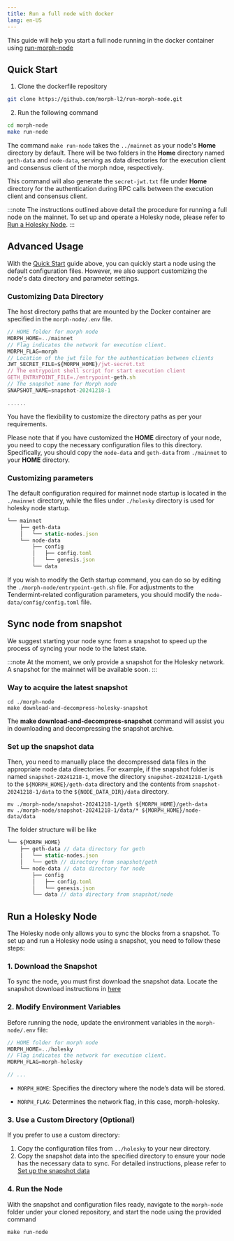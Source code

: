 ```yaml
---
title: Run a full node with docker
lang: en-US
---
```


This guide will help you start a full node running in the docker container using [run-morph-node](https://github.com/morph-l2/run-morph-node)

## Quick Start

1. Clone the dockerfile repository

```bash
git clone https://github.com/morph-l2/run-morph-node.git
```
2. Run the following command

```bash
cd morph-node
make run-node
```

The command `make run-node` takes the `../mainnet` as your node's **Home** directory by default. There will be two folders in the **Home** directory named `geth-data` and `node-data`, serving as data directories for the execution client and consensus client of the morph ndoe, respectively.

This command will also generate the `secret-jwt.txt` file under **Home** directory for the authentication during RPC calls between the execution client and consensus client.

:::note
The instructions outlined above detail the procedure for running a full node on the mainnet. To set up and operate a Holesky node, please refer to [Run a Holesky Node](#run-a-holesky-node).
:::

## Advanced Usage

With the [Quick Start](#quick-start) guide above, you can quickly start a node using the default configuration files. However, we also support customizing the node's data directory and parameter settings.

### Customizing Data Directory
The host directory paths that are mounted by the Docker container are specified in the ```morph-node/.env``` file.

```js title="morph-node/.env"
// HOME folder for morph node
MORPH_HOME=../mainnet
// Flag indicates the network for execution client.
MORPH_FLAG=morph
// Location of the jwt file for the authentication between clients
JWT_SECRET_FILE=${MORPH_HOME}/jwt-secret.txt
// The entrypoint shell script for start execution client  
GETH_ENTRYPOINT_FILE=./entrypoint-geth.sh
// The snapshot name for Morph node 
SNAPSHOT_NAME=snapshot-20241218-1

......
```

You have the flexibility to customize the directory paths as per your requirements. 

Please note that if you have customized the **HOME** directory of your node, you need to copy the necessary configuration files to this directory. Specifically, you should copy the `node-data` and `geth-data` from `./mainnet` to your **HOME** directory.

### Customizing parameters

The default configuration required for mainnet node startup is located in the `./mainnet` directory, while the files under `./holesky` directory is used for holesky node startup. 

```javascript
└── mainnet
    ├── geth-data
    │   └── static-nodes.json
    └── node-data
        ├── config
        │   ├── config.toml
        │   └── genesis.json
        └── data
```

If you wish to modify the Geth startup command, you can do so by editing the ```./morph-node/entrypoint-geth.sh``` file. For adjustments to the Tendermint-related configuration parameters, you should modify the `node-data/config/config.toml` file.

## Sync node from snapshot

We suggest starting your node sync from a snapshot to speed up the process of syncing your node to the latest state. 

:::note
At the moment, we only provide a snapshot for the Holesky network. A snapshot for the mainnet will be available soon.
:::

### Way to acquire the latest snapshot

```
cd ./morph-node
make download-and-decompress-holesky-snapshot
```

The **make download-and-decompress-snapshot** command will assist you in downloading and decompressing the snapshot archive.

### Set up the snapshot data
Then, you need to manually place the decompressed data files in the appropriate node data directories.
For example, if the snapshot folder is named ```snapshot-20241218-1```, move the directory ```snapshot-20241218-1/geth``` to the ```${MORPH_HOME}/geth-data``` directory and the contents from ```snapshot-20241218-1/data``` to the ```${NODE_DATA_DIR}/data``` directory.

```
mv ./morph-node/snapshot-20241218-1/geth ${MORPH_HOME}/geth-data
mv ./morph-node/snapshot-20241218-1/data/* ${MORPH_HOME}/node-data/data
```

The folder structure will be like 

```javascript
└── ${MORPH_HOME}
    ├── geth-data // data directory for geth
    │   └── static-nodes.json
    │   └── geth // directory from snapshot/geth   
    └── node-data // data directory for node
        ├── config
        │   ├── config.toml
        │   └── genesis.json
        └── data // data directory from snapshot/node
```

## Run a Holesky Node

The Holesky node only allows you to sync the blocks from a snapshot. To set up and run a Holesky node using a snapshot, you need to follow these steps:

### 1. Download the Snapshot
To sync the node, you must first download the snapshot data. Locate the snapshot download instructions in [here](#sync-node-from-snapshot)

### 2. Modify Environment Variables
Before running the node, update the environment variables in the ```morph-node/.env``` file:

```js title="morph-node/.env"
// HOME folder for morph node
MORPH_HOME=../holesky
// Flag indicates the network for execution client.
MORPH_FLAG=morph-holesky

// ...
```

- ```MORPH_HOME```: Specifies the directory where the node’s data will be stored.

- ```MORPH_FLAG```: Determines the network flag, in this case, morph-holesky.

### 3. Use a Custom Directory (Optional)
If you prefer to use a custom directory:

1. Copy the configuration files from ```../holesky``` to your new directory.
2. Copy the snapshot data into the specified directory to ensure your node has the necessary data to sync. For detailed instructions, please refer to [Set up the snapshot data](#set-up-the-snapshot-data)


### 4. Run the Node
With the snapshot and configuration files ready, navigate to the `morph-node` folder under your cloned repository, and start the node using the provided command

```
make run-node
```